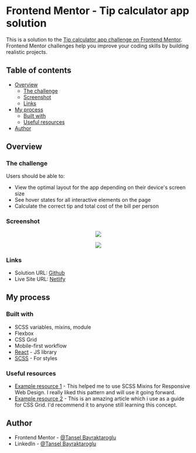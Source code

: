 # Frontend Mentor - Tip calculator app solution

This is a solution to the [Tip calculator app challenge on Frontend Mentor](https://www.frontendmentor.io/challenges/tip-calculator-app-ugJNGbJUX). Frontend Mentor challenges help you improve your coding skills by building realistic projects.

## Table of contents

- [Overview](#overview)
  - [The challenge](#the-challenge)
  - [Screenshot](#screenshot)
  - [Links](#links)
- [My process](#my-process)
  - [Built with](#built-with)
  - [Useful resources](#useful-resources)
- [Author](#author)

## Overview

### The challenge

Users should be able to:

- View the optimal layout for the app depending on their device's screen size
- See hover states for all interactive elements on the page
- Calculate the correct tip and total cost of the bill per person

### Screenshot
<p align="center">
  <img src="https://user-images.githubusercontent.com/58618654/200259846-d2b3f68a-fdd4-47e7-8bd8-d44538152497.jpeg" />
</p>
<p align="center">
   <img src="https://user-images.githubusercontent.com/58618654/200259714-9e13180e-e9f9-4649-a165-6726f2e48e96.jpeg" />
</p>

### Links

- Solution URL: [Github](https://github.com/tanselbay1/tip-calculator-app)
- Live Site URL: [Netlify](https://lucky-duckanoo-88319d.netlify.app)

## My process

### Built with

- SCSS variables, mixins, module
- Flexbox
- CSS Grid
- Mobile-first workflow
- [React](https://reactjs.org/) - JS library
- [SCSS](https://sass-lang.com) - For styles

### Useful resources

- [Example resource 1](https://www.ching-wang.io/posts/Using-sass-mixins-for-responsive-web-design/) - This helped me to use SCSS Mixins for Responsive Web Design. I really liked this pattern and will use it going forward.
- [Example resource 2](https://css-tricks.com/snippets/css/complete-guide-grid/) - This is an amazing article which i use as a guide for CSS Grid. I'd recommend it to anyone still learning this concept.

## Author

- Frontend Mentor - [@Tansel Bayraktaroglu](https://www.frontendmentor.io/profile/tanselbay1)
- LinkedIn - [@Tansel Bayraktaroglu](https://www.linkedin.com/in/tansel-bayraktaroglu-28082a96/)
